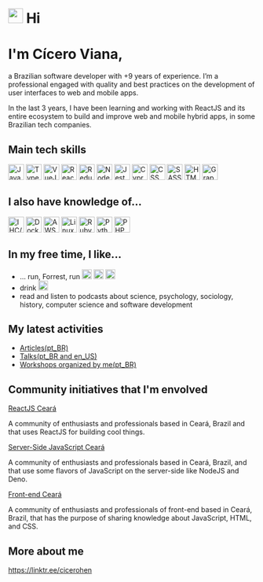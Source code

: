  <h1><img src="https://emojis.slackmojis.com/emojis/images/1588262851/8816/meow_bread_appear.gif" width="30"/>  Hi</h1>

# I'm Cícero Viana,

a Brazilian software developer with +9 years of experience. I’m a professional engaged
with quality and best practices on the development of user interfaces to web and mobile apps.

In the last 3 years, I have been learning and working with ReactJS and its
entire ecosystem to build and improve web and mobile hybrid apps, in some Brazilian tech
companies.

## Main tech skills
<span><img height="32" src="https://emojis.slackmojis.com/emojis/images/1450441296/151/javascript.png?1450441296" alt="JavaScript" /></span>
<span><img height="32" src="https://emojis.slackmojis.com/emojis/images/1479745458/1383/typescript.png?1479745458" alt="TypeScript" /></span>
<span><img  height="32" src="https://emojis.slackmojis.com/emojis/images/1483052921/1537/vue.png?1483052921" alt="VueJS" /></span>
<span><img  height="32" src="https://emojis.slackmojis.com/emojis/images/1473950148/1161/react.png?1473950148" alt="ReactJS" /></span>
<span><img height="32" src="https://emojis.slackmojis.com/emojis/images/1462128189/390/redux.png?1462128189" alt="Redux" /></span>
<span><img  height="32" src="https://emojis.slackmojis.com/emojis/images/1533426774/4425/nodejs.png?1533426774" alt="NodeJS" /></span>
<span><img  height="32" src="https://emojis.slackmojis.com/emojis/images/1532540801/4295/jest.png?1532540801" alt="Jest" /></span>
<span><img height="32" src="https://emojis.slackmojis.com/emojis/images/1543587555/5010/cypress.png?1543587555" alt="Cypress" /></span>
<span><img height="32" src="https://emojis.slackmojis.com/emojis/images/1497185511/2411/css.jpg?1497185511" alt="CSS" /></span>
<span><img  height="32" src="https://emojis.slackmojis.com/emojis/images/1470342476/703/sass.png?1470342476" alt="SASS" /></span>
<span><img height="32" src="https://emojis.slackmojis.com/emojis/images/1470343792/719/html5.png?1470343792" alt="HTML" /></span>
<span><img height="32" src="https://emojis.slackmojis.com/emojis/images/1495403651/2320/graphql.png?1495403651" alt="GraphQL" /></span>



## I also have knowledge of...
<span><img  height="32" src="https://emojis.slackmojis.com/emojis/images/1470351458/734/ux.png?1470351458" alt="IHC/UX" /></span>
<span><img  height="32" src="https://emojis.slackmojis.com/emojis/images/1462400762/397/docker.png?1462400762" alt="Docker" /></span>
<span><img  height="32" src="https://emojis.slackmojis.com/emojis/images/1507180554/2988/aws.png?1507180554" alt="AWS" /></span>
<span><img  height="32" src="https://emojis.slackmojis.com/emojis/images/1551101669/5413/linux.png?1551101669" alt="Linux" /></span>
<span><img  height="32" src="https://emojis.slackmojis.com/emojis/images/1450319445/31/ruby.png?1450319445" alt="Ruby" /></span>
<span><img  height="32" src="https://emojis.slackmojis.com/emojis/images/1450319444/32/python.png?1450319444" alt="Python" /></span>
<span><img  height="32" src="https://emojis.slackmojis.com/emojis/images/1450319454/130/php.png?1450319454" alt="PHP" /></span>


## In my free time, I like...

* ... run, Forrest, run
<span><img size="20" height="20" src="https://emojis.slackmojis.com/emojis/images/1498861595/2529/gottarun.gif?1498861595" alt="Run" /></span>
<span><img size="20" height="20" src="https://emojis.slackmojis.com/emojis/images/1466439103/529/sonic-running.gif?1466439103" alt="Run" /></span>
<span><img size="20" height="20" src="https://emojis.slackmojis.com/emojis/images/1533074182/4322/yoshi_run.gif?1533074182" alt="Run" /></span>
* drink <span><img size="20" height="20" src="https://emojis.slackmojis.com/emojis/images/1471045833/765/beer.gif?1471045833" alt="Beer" /></span>
* read and listen to podcasts about science, psychology, sociology, history, computer science and software development 


## My latest activities
* [Articles(pt_BR)](https://www.linkedin.com/in/cicero-viana-ba4a2029/detail/recent-activity/posts/)
* [Talks(pt_BR and en_US)](https://github.com/cicerohen/talks)
* [Workshops organized by me(pt_BR)](https://github.com/cicerohen/workshops)

## Community initiatives that I'm envolved

[ReactJS Ceará](https://linktr.ee/react.js.ceara)

A community of enthusiasts and professionals based in Ceará, Brazil and that uses ReactJS for building cool
things.

[Server-Side JavaScript Ceará](https://linktr.ee/ssjsce)

A community of enthusiasts and professionals based in Ceará, Brazil, and that use some flavors of JavaScript
on the server-side like NodeJS and Deno.

[Front-end Ceará](http://linktr.ee/frontendce)

A community of enthusiasts and professionals of front-end based in Ceará, Brazil, that has the purpose of
sharing knowledge about JavaScript, HTML, and CSS.

## More about me
https://linktr.ee/cicerohen

